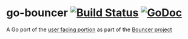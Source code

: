 # go-bouncer [![Build Status](https://travis-ci.org/mozilla-services/go-bouncer.svg?branch=master)](https://travis-ci.org/mozilla-services/go-bouncer) [![GoDoc](https://godoc.org/github.com/mozilla-services/go-bouncer?status.svg)](https://godoc.org/github.com/mozilla-services/go-bouncer)

A Go port of the [user facing portion](https://github.com/mozilla/tuxedo/tree/master/bouncer) as part of the [Bouncer project](https://wiki.mozilla.org/Bouncer)
